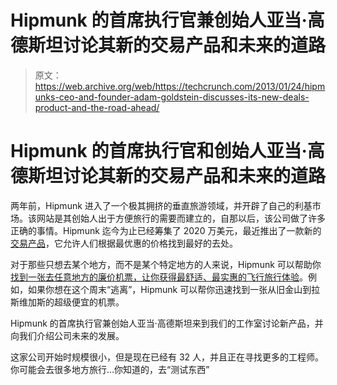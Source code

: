 # Hipmunk 的首席执行官兼创始人亚当·高德斯坦讨论其新的交易产品和未来的道路

> 原文：<https://web.archive.org/web/https://techcrunch.com/2013/01/24/hipmunks-ceo-and-founder-adam-goldstein-discusses-its-new-deals-product-and-the-road-ahead/>

# Hipmunk 的首席执行官和创始人亚当·高德斯坦讨论其新的交易产品和未来的道路

两年前，Hipmunk 进入了一个极其拥挤的垂直旅游领域，并开辟了自己的利基市场。该网站是其创始人出于方便旅行的需要而建立的，自那以后，该公司做了许多正确的事情。Hipmunk 迄今为止已经筹集了 2020 万美元，最近推出了一款新的[交易产品](https://web.archive.org/web/20221007220920/http://www.hipmunk.com/deals)，它允许人们根据最优惠的价格找到最好的去处。

对于那些只想去某个地方，而不是某个特定地方的人来说，Hipmunk 可以帮助你[找到一张去任意地方的廉价机票，让你获得最舒适、最实惠的飞行旅行体验](https://web.archive.org/web/20221007220920/http://www.rentparison.com/)。例如，如果你想在这个周末“逃离”，Hipmunk 可以帮你迅速找到一张从旧金山到拉斯维加斯的超级便宜的机票。

Hipmunk 的首席执行官兼创始人亚当·高德斯坦来到我们的工作室讨论新产品，并向我们介绍公司未来的发展。

这家公司开始时规模很小，但是现在已经有 32 人，并且正在寻找更多的工程师。你可能会去很多地方旅行…你知道的，去“测试东西”